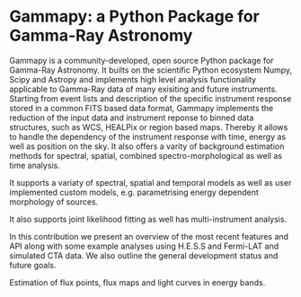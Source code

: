 # Gammapy: a Python Package for Gamma-Ray Astronomy

Gammapy is a community-developed, open source Python package for Gamma-Ray Astronomy.
It builts on the scientific Python ecosystem Numpy, Scipy and Astropy and implements
high level analysis functionality applicable to Gamma-Ray data of many exisiting and future
instruments. Starting from event lists and description of the specific instrument response
stored in a common FITS based data format, Gammapy implements the reduction of the input data
and instrument reponse to binned data structures, such as WCS, HEALPix or region based maps.
Thereby it allows to handle the dependency of the instrument response with time, energy as well as 
position on the sky. It also offers a varity of background estimation methods for spectral,
spatial, combined spectro-morphological as well as time analysis.

It supports a variaty of spectral, spatial and temporal models as well as user implemented custom models, e.g. parametrising energy dependent morphology of sources.

It also supports joint likelihood fitting as well has multi-instrument analysis.

In this contribution we present an overview of the most recent features and API along with some example analyses
using H.E.S.S and Fermi-LAT and simulated CTA data. We also outline the general development status and future goals.


Estimation of flux points, flux maps and light curves in energy bands.
